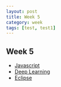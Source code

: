 ```yaml
---
layout: post
title: Week 5
category: week
tags: [test, test1]
---
```


## Week 5

* [Javascript](https://medium.com/javascript-scene/how-to-build-a-high-velocity-development-team-4b2360d34021#.bhy9o8is2) 
* [Deep Learning](http://blogs.microsoft.com/next/2016//microsoft-releases-cntk-its-open-source-deep-learning-toolkit-on-github/)
* [Eclipse](http://www.eclipse.org/community/eclipse_newsletter/2016/january/article1.php)
